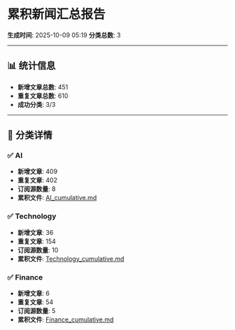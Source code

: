 # 累积新闻汇总报告

**生成时间**: 2025-10-09 05:19
**分类总数**: 3

---

## 📊 统计信息

- **新增文章总数**: 451
- **重复文章总数**: 610
- **成功分类**: 3/3

---

## 📂 分类详情

### ✅ AI
- **新增文章**: 409
- **重复文章**: 402
- **订阅源数量**: 8
- **累积文件**: [AI_cumulative.md](./AI_cumulative.md)

### ✅ Technology
- **新增文章**: 36
- **重复文章**: 154
- **订阅源数量**: 10
- **累积文件**: [Technology_cumulative.md](./Technology_cumulative.md)

### ✅ Finance
- **新增文章**: 6
- **重复文章**: 54
- **订阅源数量**: 5
- **累积文件**: [Finance_cumulative.md](./Finance_cumulative.md)
